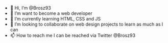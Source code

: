 - 👋 Hi, I’m @Brosz93
- 👀 I’m want to become a web developer
- 🌱 I’m currently learning HTML, CSS and JS
- 💞️ I’m looking to collaborate on web design projects to learn as much as I can
- 📫 How to reach me I can be reached via Twitter @Brosz93

<!---
Brosz93/Brosz93 is a ✨ special ✨ repository because its `README.md` (this file) appears on your GitHub profile.
You can click the Preview link to take a look at your changes.
--->
